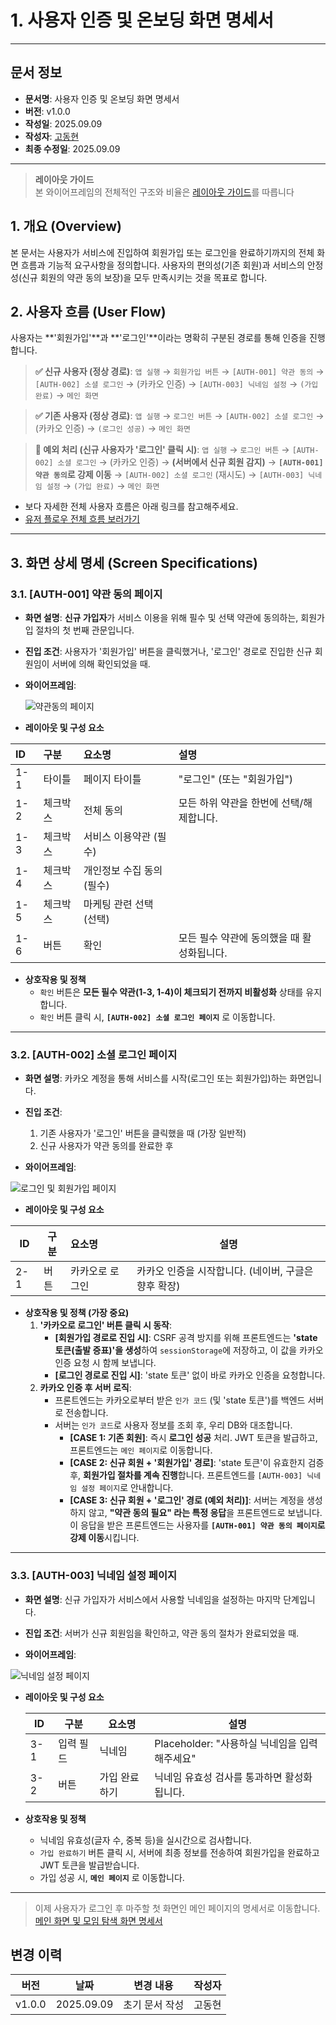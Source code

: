 # 1\. 사용자 인증 및 온보딩 화면 명세서

-----

## 문서 정보

- **문서명**: 사용자 인증 및 온보딩 화면 명세서
- **버전**: v1.0.0
- **작성일**: 2025.09.09
- **작성자**: [고동현](https://github.com/rhehdgus8831)
- **최종 수정일**: 2025.09.09

-----

> **레이아웃 가이드**<br>
> 본 와이어프레임의 전체적인 구조와 비율은 [레이아웃 가이드](wireframe-layout-giude.md)를 따릅니다

## 1\. 개요 (Overview)

본 문서는 사용자가 서비스에 진입하여 회원가입 또는 로그인을 완료하기까지의 전체 화면 흐름과 기능적 요구사항을 정의합니다. 사용자의 편의성(기존 회원)과 서비스의 안정성(신규 회원의 약관 동의 보장)을 모두 만족시키는 것을 목표로 합니다.

## 2\. 사용자 흐름 (User Flow)

사용자는 \*\*'회원가입'\*\*과 \*\*'로그인'\*\*이라는 명확히 구분된 경로를 통해 인증을 진행합니다.

> **✅ 신규 사용자 (정상 경로)**: `앱 실행` → `회원가입 버튼` → `[AUTH-001] 약관 동의` → `[AUTH-002] 소셜 로그인` → (카카오 인증) → `[AUTH-003] 닉네임 설정` → `(가입 완료)` → `메인 화면`

> **✅ 기존 사용자 (정상 경로)**: `앱 실행` → `로그인 버튼` → `[AUTH-002] 소셜 로그인` → (카카오 인증) → `(로그인 성공)` → `메인 화면`

> **🚨 예외 처리 (신규 사용자가 '로그인' 클릭 시)**: `앱 실행` → `로그인 버튼` → `[AUTH-002] 소셜 로그인` → (카카오 인증) → **(서버에서 신규 회원 감지)** → **`[AUTH-001] 약관 동의`로 강제 이동** → `[AUTH-002] 소셜 로그인` (재시도) → `[AUTH-003] 닉네임 설정` → `(가입 완료)` → `메인 화면`

- 보다 자세한 전체 사용자 흐름은 아래 링크를 참고해주세요.
- [유저 플로우 전체 흐름 보러가기](../user-flow/userFlow.md)

-----

## 3\. 화면 상세 명세 (Screen Specifications)

### 3.1. [AUTH-001] 약관 동의 페이지

- **화면 설명**: **신규 가입자**가 서비스 이용을 위해 필수 및 선택 약관에 동의하는, 회원가입 절차의 첫 번째 관문입니다.

- **진입 조건**: 사용자가 '회원가입' 버튼을 클릭했거나, '로그인' 경로로 진입한 신규 회원임이 서버에 의해 확인되었을 때.

- **와이어프레임**:


  ![약관동의 페이지](../assets/img/wireframe/wireframe-auth-01-20250909.png)

- **레이아웃 및 구성 요소**

| ID  | 구분     | 요소명                           | 설명                                                                 |
| :-- | :------- | :------------------------------- | :------------------------------------------------------------------- |
| 1-1 | 타이틀   | 페이지 타이틀                    | "로그인" (또는 "회원가입")                                           |
| 1-2 | 체크박스 | 전체 동의                        | 모든 하위 약관을 한번에 선택/해제합니다.                             |
| 1-3 | 체크박스 | 서비스 이용약관 (필수)           |                                                                      |
| 1-4 | 체크박스 | 개인정보 수집 동의 (필수)        |                                                                      |
| 1-5 | 체크박스 | 마케팅 관련 선택 (선택)        |                                                                      |
| 1-6 | 버튼     | 확인                             | 모든 필수 약관에 동의했을 때 활성화됩니다.                           |

- **상호작용 및 정책**
    - `확인` 버튼은 **모든 필수 약관(1-3, 1-4)이 체크되기 전까지 비활성화** 상태를 유지합니다.
    - `확인` 버튼 클릭 시, **`[AUTH-002] 소셜 로그인 페이지`** 로 이동합니다.

-----

### 3.2. [AUTH-002] 소셜 로그인 페이지

- **화면 설명**: 카카오 계정을 통해 서비스를 시작(로그인 또는 회원가입)하는 화면입니다.

- **진입 조건**:

    1.  기존 사용자가 '로그인' 버튼을 클릭했을 때 (가장 일반적)
    2.  신규 사용자가 약관 동의를 완료한 후

- **와이어프레임**:


![로그인 및 회원가입 페이지](../assets/img/wireframe/wireframe-auth-02-20250909.png)

- **레이아웃 및 구성 요소**

| ID | 구분 | 요소명           | 설명                                               |
| -- | --- | :--------------- | ------------------------------------------------- |
| 2-1 | 버튼 | 카카오로 로그인  | 카카오 인증을 시작합니다. (네이버, 구글은 향후 확장) |

- **상호작용 및 정책 (가장 중요)**
    1.  **'카카오로 로그인' 버튼 클릭 시 동작**:
        - **[회원가입 경로로 진입 시]**: CSRF 공격 방지를 위해 프론트엔드는 **'state 토큰(출발 증표)'을 생성**하여 `sessionStorage`에 저장하고, 이 값을 카카오 인증 요청 시 함께 보냅니다.
        - **[로그인 경로로 진입 시]**: 'state 토큰' 없이 바로 카카오 인증을 요청합니다.
    2.  **카카오 인증 후 서버 로직**:
        - 프론트엔드는 카카오로부터 받은 `인가 코드` (및 'state 토큰')를 백엔드 서버로 전송합니다.
        - 서버는 `인가 코드`로 사용자 정보를 조회 후, 우리 DB와 대조합니다.
            - **[CASE 1: 기존 회원]**: 즉시 **로그인 성공** 처리. JWT 토큰을 발급하고, 프론트엔드는 `메인 페이지`로 이동합니다.
            - **[CASE 2: 신규 회원 + '회원가입' 경로]**: 'state 토큰'이 유효한지 검증 후, **회원가입 절차를 계속 진행**합니다. 프론트엔드를 `[AUTH-003] 닉네임 설정 페이지`로 안내합니다.
            - **[CASE 3: 신규 회원 + '로그인' 경로 (예외 처리)]**: 서버는 계정을 생성하지 않고, **"약관 동의 필요" 라는 특정 응답**을 프론트엔드로 보냅니다. 이 응답을 받은 프론트엔드는 사용자를 **`[AUTH-001] 약관 동의 페이지`로 강제 이동**시킵니다.

-----

### 3.3. [AUTH-003] 닉네임 설정 페이지

- **화면 설명**: 신규 가입자가 서비스에서 사용할 닉네임을 설정하는 마지막 단계입니다.

- **진입 조건**: 서버가 신규 회원임을 확인하고, 약관 동의 절차가 완료되었을 때.

- **와이어프레임**:


![닉네임 설정 페이지](../assets/img/wireframe/wireframe-auth-03-20250909.png)
- **레이아웃 및 구성 요소**

  | ID  | 구분      | 요소명       | 설명                                      |
  | -- | -------- | ----------- | ---------------------------------------- |
  | 3-1 | 입력 필드 | 닉네임       | Placeholder: "사용하실 닉네임을 입력해주세요" |
  | 3-2 | 버튼      | 가입 완료하기 | 닉네임 유효성 검사를 통과하면 활성화됩니다. |

- **상호작용 및 정책**

    - 닉네임 유효성(글자 수, 중복 등)을 실시간으로 검사합니다.
    - `가입 완료하기` 버튼 클릭 시, 서버에 최종 정보를 전송하여 회원가입을 완료하고 JWT 토큰을 발급받습니다.
    - 가입 성공 시, **`메인 페이지`** 로 이동합니다.

-----
> 이제 사용자가 로그인 후 마주할 첫 화면인 메인 페이지의 명세서로 이동합니다.<br>
> [메인 화면 및 모임 탐색 화면 명세서](wireframe-main-page.md)

## 변경 이력

| 버전   | 날짜       | 변경 내용                                                                 | 작성자 |
| ------ | ---------- | ------------------------------------------------------------------------- |-----|
| v1.0.0 | 2025.09.09 | 초기 문서 작성                                                            | 고동현 |